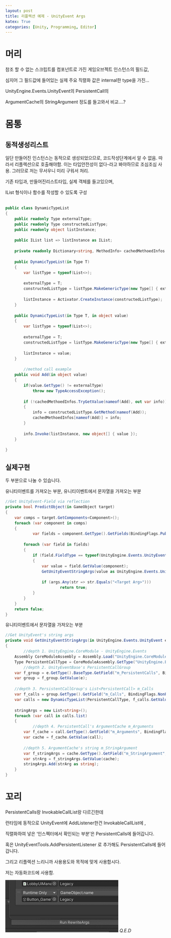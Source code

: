 ```yaml
---
layout: post
title: 리플렉션 예제 - UnityEvent Args
katex: True
categories: [Unity, Programming, Editor]
---
```



# 머리

참조 할 수 없는 스크립트를 컴포넌트로 가진 게임오브젝트 인스턴스의 필드값,

심지어 그 필드값에 들어있는 실제 주요 직렬화 값은 internal한 type을 가진…

UnityEngine.Events.UnityEvent의 PersistentCall의 

ArgumentCache의 StringArgument 정도를 들고와서 비교….?

# 몸통

## 동적생성리스트

일단 만들어진 인스턴스는 동적으로 생성되었으므로, 코드작성단계에서 알 수 없음.
따라서 리플렉션으로 호출해야함. 이는 타입안전성이 없다-라고 봐야하므로 조심조심 사용.
그러므로 저는 무서우니 미리 구워서 처리.

기존 타입과, 만들어진리스트타입, 실제 객체를 들고있으며,

IList 형식이나 함수를 작성할 수 있도록 구성

```csharp

public class DynamicTypeList
{
    public readonly Type externalType;
    public readonly Type constructedListType;
    public readonly object listInstance;

    public IList list => listInstance as IList;

    private readonly Dictionary<string, MethodInfo> cachedMethoedInfos = new Dictionary<string, MethodInfo>();

    public DynamicTypeList(in Type T)
    {
        var listType = typeof(List<>);

        externalType = T;
        constructedListType = listType.MakeGenericType(new Type[] { externalType });

        listInstance = Activator.CreateInstance(constructedListType);
    }

    public DynamicTypeList(in Type T, in object value)
    {
        var listType = typeof(List<>);

        externalType = T;
        constructedListType = listType.MakeGenericType(new Type[] { externalType });

        listInstance = value;
    }

		//method call example
    public void Add(in object value)
    {
        if(value.GetType() != externalType)
            throw new TypeAccessException();

        if (!cachedMethoedInfos.TryGetValue(nameof(Add), out var info))
        {
            info = constructedListType.GetMethod(nameof(Add));
            cachedMethoedInfos[nameof(Add)] = info;
        }

        info.Invoke(listInstance, new object[] { value });
    }

}
```

## 실제구현

두 부분으로 나눌 수 있습니다.

유니티이벤트를 가져오는 부분, 유니티이벤트에서 문자열을 가져오는 부분

```csharp
//Get UnityEvent-Field via reflection
private bool PredictObject(in GameObject target)
{
    var comps = target.GetComponents<Component>();
    foreach (var component in comps)
    {
		    var fields = component.GetType().GetFields(BindingFlags.Public | BindingFlags.NonPublic | BindingFlags.Instance);

        foreach (var field in fields)
        {
            if (field.FieldType == typeof(UnityEngine.Events.UnityEvent))
            {
                var value = field.GetValue(component);
                GetUnityEventStringArgs(value as UnityEngine.Events.UnityEvent, out var args);
                
                if (args.Any(str => str.Equals("<Target Arg>")))
		                return true;
            }
        }
    }
    return false;
}
```

유니티이벤트에서 문자열을 가져오는 부분

```csharp
//Get UnityEvent's string args
private void GetUnityEventStringArgs(in UnityEngine.Events.UnityEvent e, out List<string> stringArgs)
{
		//depth 1. UnityEngine.CoreModule - UnityEngine.Events
    Assembly CoreModuleAssembly = Assembly.Load("UnityEngine.CoreModule");
    Type PersistentCallType = CoreModuleAssembly.GetType("UnityEngine.Events.PersistentCall");
		//depth 2. UnityEventBase's PersistentCallGroup
    var f_group = e.GetType().BaseType.GetField("m_PersistentCalls", BindingFlags.NonPublic | BindingFlags.Instance);
    var group = f_group.GetValue(e);
    
    //depth 3. PersistentCallGroup's List<PersistentCall> m_Calls
    var f_calls = group.GetType().GetField("m_Calls", BindingFlags.NonPublic | BindingFlags.Instance);
    var calls = new DynamicTypeList(PersistentCallType, f_calls.GetValue(group));

    stringArgs = new List<string>();
    foreach (var call in calls.list)
    {
		    //depth 4. PersistentCall's ArgumentCache m_Arguments
        var f_cache = call.GetType().GetField("m_Arguments", BindingFlags.NonPublic | BindingFlags.Instance);
        var cache = f_cache.GetValue(call);

        //depth 5. ArgumentCache's string m_StringArgument
        var f_stringArgs = cache.GetType().GetField("m_StringArgument", BindingFlags.NonPublic | BindingFlags.Instance);
        var strArg = f_stringArgs.GetValue(cache);
        stringArgs.Add(strArg as string);
    }
}
```

# 꼬리

PersistentCalls랑 InvokableCallList랑 다르긴한데

런타임에 동적으로 UnityEvent에 AddListener한건 InvokableCallList에 , 

직렬화하여 넣은 ‘인스펙터에서 확인되는 부분’은 PersistentCalls에 들어갑니다.

혹은 UnityEventTools.AddPersistentListener 로 추가해도 PersistentCalls에 들어갑니다.

그리고 리플렉션 느리니까 사용용도와 목적에 맞게 사용합시다.

저는 자동화코드에 사용함.

![Q.E.D](/assets/Reflection_Unity/Untitle.gif)
*Q.E.D*